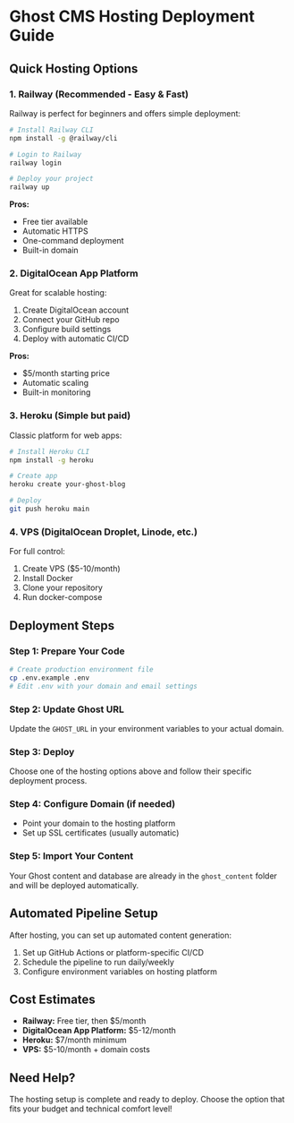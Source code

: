 # Ghost CMS Hosting Deployment Guide

## Quick Hosting Options

### 1. Railway (Recommended - Easy & Fast)
Railway is perfect for beginners and offers simple deployment:

```bash
# Install Railway CLI
npm install -g @railway/cli

# Login to Railway
railway login

# Deploy your project
railway up
```

**Pros:** 
- Free tier available
- Automatic HTTPS
- One-command deployment
- Built-in domain

### 2. DigitalOcean App Platform
Great for scalable hosting:

1. Create DigitalOcean account
2. Connect your GitHub repo
3. Configure build settings
4. Deploy with automatic CI/CD

**Pros:**
- $5/month starting price
- Automatic scaling
- Built-in monitoring

### 3. Heroku (Simple but paid)
Classic platform for web apps:

```bash
# Install Heroku CLI
npm install -g heroku

# Create app
heroku create your-ghost-blog

# Deploy
git push heroku main
```

### 4. VPS (DigitalOcean Droplet, Linode, etc.)
For full control:

1. Create VPS ($5-10/month)
2. Install Docker
3. Clone your repository
4. Run docker-compose

## Deployment Steps

### Step 1: Prepare Your Code
```bash
# Create production environment file
cp .env.example .env
# Edit .env with your domain and email settings
```

### Step 2: Update Ghost URL
Update the `GHOST_URL` in your environment variables to your actual domain.

### Step 3: Deploy
Choose one of the hosting options above and follow their specific deployment process.

### Step 4: Configure Domain (if needed)
- Point your domain to the hosting platform
- Set up SSL certificates (usually automatic)

### Step 5: Import Your Content
Your Ghost content and database are already in the `ghost_content` folder and will be deployed automatically.

## Automated Pipeline Setup

After hosting, you can set up automated content generation:

1. Set up GitHub Actions or platform-specific CI/CD
2. Schedule the pipeline to run daily/weekly
3. Configure environment variables on hosting platform

## Cost Estimates

- **Railway:** Free tier, then $5/month
- **DigitalOcean App Platform:** $5-12/month  
- **Heroku:** $7/month minimum
- **VPS:** $5-10/month + domain costs

## Need Help?

The hosting setup is complete and ready to deploy. Choose the option that fits your budget and technical comfort level!